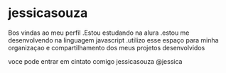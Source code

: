 # jessicasouza


Bos vindas ao meu perfil
.Estou estudando na alura
.estou me desenvolvendo na linguagem javascript
.utilizo esse espaço para minha organizaçao e compartilhamento dos meus projetos desenvolvidos

voce pode entrar em cintato comigo
jessicasouza 
@jessica
